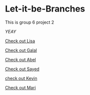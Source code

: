 # Let-it-be-Branches

This is group 6 project 2

_YEAY_

[Check out Lisa](./Lisa.md)

[Check out Galal](./Galal.md)

[Check out Abel](./Abel.md)

[Check out Sayed](./Sayed.md)

[check out Kevin](./Kevin.md)

[Check out Mari](./Mari.md)
